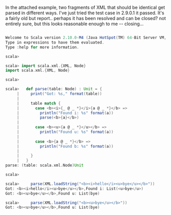 In the attached example, two fragments of XML that should be identical get parsed in different ways.
I've just tried the test case in 2.9.0.1 it passed. It's a fairly old but report.. perhaps it has been resolved and can be closed?
not entirely sure, but this looks reasonable enough to me -- closing...

```scala

Welcome to Scala version 2.10.0-M4 (Java HotSpot(TM) 64-Bit Server VM, Java 1.6.0_33).
Type in expressions to have them evaluated.
Type :help for more information.

scala> 

scala> import scala.xml.{XML, Node}
import scala.xml.{XML, Node}

scala> 

scala>   def parse(table: Node) : Unit = {
     |     print("Got: %s," format(table))
     | 
     |     table match {
     |       case <b><i>{_ @ _ *}</i>{a @ _ *}</b> =>
     |         println("Found i: %s" format(a))
     |         parse(<b>{a}</b>)
     | 
     |       case <b><u>{a @ _ *}</u></b> =>
     |         println("Found u: %s" format(a))
     | 
     |       case <b>{a @ _ *}</b> =>
     |         println("Found b: %s" format(a))
     | 
     |     }
     |   }
parse: (table: scala.xml.Node)Unit

scala> 

scala>     parse(XML.loadString("<b><i>hello</i><u>bye</u></b>"))
Got: <b><i>hello</i><u>bye</u></b>,Found i: List(<u>bye</u>)
Got: <b><u>bye</u></b>,Found u: List(bye)

scala>     parse(XML.loadString("<b><u>bye</u></b>"))
Got: <b><u>bye</u></b>,Found u: List(bye)

```
